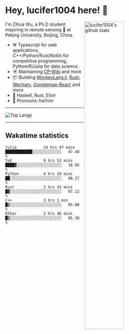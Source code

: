 # Hey, lucifer1004 here! :wave:

<img width="50%" align="right" alt="lucifer1004's github stats" src="https://github-readme-stats.vercel.app/api?username=lucifer1004&show_icons=true">

I'm Zihua Wu, a Ph.D student majoring in remote sensing :satellite: at Peking University, Beijing, China.

- :hammer_and_pick: Typescript for web applications, C++/Python/Rust/Kotlin for competitive programming, Python/R/Julia for data science.
- :sunny: Maintaining [CP-Wiki](https://cp-wiki.vercel.app) and more 
- :package: Building [MonkeyLang.jl](https://github.com/lucifer1004/MonkeyLang.jl), [Rust-Wechaty](https://github.com/wechaty/rust-wechaty), [Googlemap-React](https://github.com/googlemap-react/googlemap-react) and more
- :seedling: Haskell, Rust, Elixir
- :man: Pronouns: he/him

---

![Top Langs](https://github-readme-stats.vercel.app/api/top-langs/?username=lucifer1004&layout=compact)

---

## Wakatime statistics

<!--START_SECTION:waka-->

```text
Julia            24 hrs 47 mins  ████████████░░░░░░░░░░░░░   47.48 %
TeX              9 hrs 53 mins   ████▓░░░░░░░░░░░░░░░░░░░░   18.95 %
Python           4 hrs 19 mins   ██░░░░░░░░░░░░░░░░░░░░░░░   08.27 %
Rust             3 hrs 43 mins   █▓░░░░░░░░░░░░░░░░░░░░░░░   07.12 %
C++              3 hrs 1 min     █▒░░░░░░░░░░░░░░░░░░░░░░░   05.80 %
Other            2 hrs 46 mins   █▒░░░░░░░░░░░░░░░░░░░░░░░   05.30 %
```

<!--END_SECTION:waka-->
